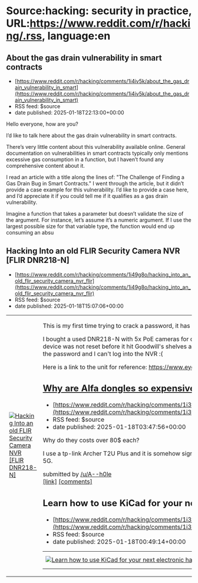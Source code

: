 # Source:hacking: security in practice, URL:https://www.reddit.com/r/hacking/.rss, language:en

## About the gas drain vulnerability in smart contracts
 - [https://www.reddit.com/r/hacking/comments/1i4iv5k/about_the_gas_drain_vulnerability_in_smart](https://www.reddit.com/r/hacking/comments/1i4iv5k/about_the_gas_drain_vulnerability_in_smart)
 - RSS feed: $source
 - date published: 2025-01-18T22:13:00+00:00

<!-- SC_OFF --><div class="md"><p>Hello everyone, how are you?</p> <p>I’d like to talk here about the gas drain vulnerability in smart contracts. </p> <p>There’s very little content about this vulnerability available online. General documentation on vulnerabilities in smart contracts typically only mentions excessive gas consumption in a function, but I haven’t found any comprehensive content about it.</p> <p>I read an article with a title along the lines of: &quot;The Challenge of Finding a Gas Drain Bug in Smart Contracts.&quot; I went through the article, but it didn’t provide a case example for this vulnerability. I’d like to provide a case here, and I’d appreciate it if you could tell me if it qualifies as a gas drain vulnerability.</p> <p>Imagine a function that takes a parameter but doesn’t validate the size of the argument. For instance, let’s assume it’s a numeric argument. If I use the largest possible size for that variable type, the function would end up consuming an absu

## Hacking Into an old FLIR Security Camera NVR [FLIR DNR218-N]
 - [https://www.reddit.com/r/hacking/comments/1i49g8o/hacking_into_an_old_flir_security_camera_nvr_flir](https://www.reddit.com/r/hacking/comments/1i49g8o/hacking_into_an_old_flir_security_camera_nvr_flir)
 - RSS feed: $source
 - date published: 2025-01-18T15:07:06+00:00

<table> <tr><td> <a href="https://www.reddit.com/r/hacking/comments/1i49g8o/hacking_into_an_old_flir_security_camera_nvr_flir/"> <img src="https://external-preview.redd.it/yyqw-l_Z6SLNDomx8iQi-xcZqWd9TXSN8Vib7gsotQE.jpg?width=216&amp;crop=smart&amp;auto=webp&amp;s=7104043d5845ac011faf4a8f7d59d1417dccecd9" alt="Hacking Into an old FLIR Security Camera NVR [FLIR DNR218-N]" title="Hacking Into an old FLIR Security Camera NVR [FLIR DNR218-N]" /> </a> </td><td> <!-- SC_OFF --><div class="md"><p>This is my first time trying to crack a password, it has been kinda fun.</p> <p>I bought a used DNR218-N with 5x PoE cameras for cheap. I bought this from Goodwill, not the owner. The device was not reset before it hit Goodwill&#39;s shelves and <strong>there is no hardware reset button!</strong> So I don&#39;t have the password and I can&#39;t log into the NVR :(</p> <p>Here is a link to the unit for reference: <a href="https://www.eyesonhome.com/flir-dnr218-c.html">https://www.eyesonhome.com/flir

## Why are Alfa dongles so expensive?
 - [https://www.reddit.com/r/hacking/comments/1i3yy0r/why_are_alfa_dongles_so_expensive](https://www.reddit.com/r/hacking/comments/1i3yy0r/why_are_alfa_dongles_so_expensive)
 - RSS feed: $source
 - date published: 2025-01-18T03:47:56+00:00

<!-- SC_OFF --><div class="md"><p>Why do they costs over 80$ each? </p> <p>I use a tp-link Archer T2U Plus and it is somehow significantly cheaper, its like 15$ and covers both 2.4 and 5G.</p> </div><!-- SC_ON --> &#32; submitted by &#32; <a href="https://www.reddit.com/user/A--h0le"> /u/A--h0le </a> <br/> <span><a href="https://www.reddit.com/r/hacking/comments/1i3yy0r/why_are_alfa_dongles_so_expensive/">[link]</a></span> &#32; <span><a href="https://www.reddit.com/r/hacking/comments/1i3yy0r/why_are_alfa_dongles_so_expensive/">[comments]</a></span>

## Learn how to use KiCad for your next electronic hacking project.
 - [https://www.reddit.com/r/hacking/comments/1i3vkyr/learn_how_to_use_kicad_for_your_next_electronic](https://www.reddit.com/r/hacking/comments/1i3vkyr/learn_how_to_use_kicad_for_your_next_electronic)
 - RSS feed: $source
 - date published: 2025-01-18T00:49:14+00:00

<table> <tr><td> <a href="https://www.reddit.com/r/hacking/comments/1i3vkyr/learn_how_to_use_kicad_for_your_next_electronic/"> <img src="https://external-preview.redd.it/JFvTjmO_ufMPRSgZSfASLTLq2x10tHkXhXApTnpCBuU.jpg?width=320&amp;crop=smart&amp;auto=webp&amp;s=9d8038dc5b9bd5b396d5bf3b2fe52e0b5e293550" alt="Learn how to use KiCad for your next electronic hacking project." title="Learn how to use KiCad for your next electronic hacking project." /> </a> </td><td> &#32; submitted by &#32; <a href="https://www.reddit.com/user/Morten_Nibe"> /u/Morten_Nibe </a> <br/> <span><a href="https://youtu.be/b-7bMl6fJio">[link]</a></span> &#32; <span><a href="https://www.reddit.com/r/hacking/comments/1i3vkyr/learn_how_to_use_kicad_for_your_next_electronic/">[comments]</a></span> </td></tr></table>

